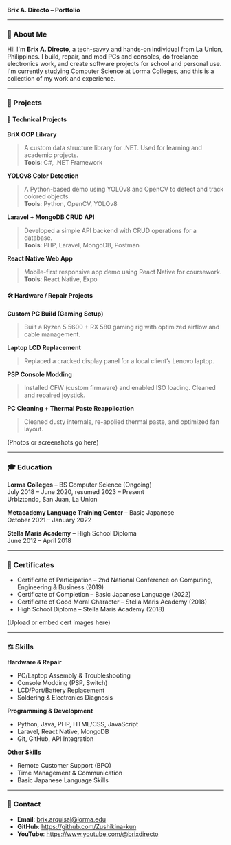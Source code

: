 
**Brix A. Directo – Portfolio**

---

### 👤 About Me
Hi! I'm **Brix A. Directo**, a tech-savvy and hands-on individual from La Union, Philippines. I build, repair, and mod PCs and consoles, do freelance electronics work, and create software projects for school and personal use. I'm currently studying Computer Science at Lorma Colleges, and this is a collection of my work and experience.

---

### 📅 Projects

#### 🔧 Technical Projects
**BriX OOP Library**  
> A custom data structure library for .NET. Used for learning and academic projects.  
**Tools**: C#, .NET Framework

**YOLOv8 Color Detection**  
> A Python-based demo using YOLOv8 and OpenCV to detect and track colored objects.  
**Tools**: Python, OpenCV, YOLOv8

**Laravel + MongoDB CRUD API**  
> Developed a simple API backend with CRUD operations for a database.  
**Tools**: PHP, Laravel, MongoDB, Postman

**React Native Web App**  
> Mobile-first responsive app demo using React Native for coursework.  
**Tools**: React Native, Expo

#### 🛠️ Hardware / Repair Projects
**Custom PC Build (Gaming Setup)**  
> Built a Ryzen 5 5600 + RX 580 gaming rig with optimized airflow and cable management.

**Laptop LCD Replacement**  
> Replaced a cracked display panel for a local client’s Lenovo laptop.

**PSP Console Modding**  
> Installed CFW (custom firmware) and enabled ISO loading. Cleaned and repaired joystick.

**PC Cleaning + Thermal Paste Reapplication**  
> Cleaned dusty internals, re-applied thermal paste, and optimized fan layout.

(Photos or screenshots go here)

---

### 🎓 Education
**Lorma Colleges** – BS Computer Science (Ongoing)  
July 2018 – June 2020, resumed 2023 – Present  
Urbiztondo, San Juan, La Union

**Metacademy Language Training Center** – Basic Japanese  
October 2021 – January 2022

**Stella Maris Academy** – High School Diploma  
June 2012 – April 2018

---

### 📄 Certificates
- Certificate of Participation – 2nd National Conference on Computing, Engineering & Business (2019)
- Certificate of Completion – Basic Japanese Language (2022)
- Certificate of Good Moral Character – Stella Maris Academy (2018)
- High School Diploma – Stella Maris Academy (2018)

(Upload or embed cert images here)

---

### ⚖️ Skills
**Hardware & Repair**  
- PC/Laptop Assembly & Troubleshooting  
- Console Modding (PSP, Switch)  
- LCD/Port/Battery Replacement  
- Soldering & Electronics Diagnosis

**Programming & Development**  
- Python, Java, PHP, HTML/CSS, JavaScript  
- Laravel, React Native, MongoDB  
- Git, GitHub, API Integration

**Other Skills**  
- Remote Customer Support (BPO)  
- Time Management & Communication  
- Basic Japanese Language Skills

---

### 👥 Contact
- **Email**: brix.arquisal@lorma.edu  
- **GitHub**: https://github.com/Zushikina-kun  
- **YouTube**: https://www.youtube.com/@brixdirecto  

